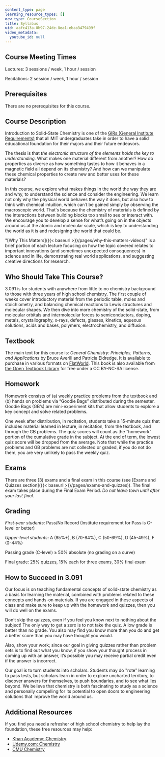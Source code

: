 ```yaml
---
content_type: page
learning_resource_types: []
ocw_type: CourseSection
title: Syllabus
uid: aafc413a-8b97-24de-8ea1-ebaa3479499f
video_metadata:
  youtube_id: null
---
```


Course Meeting Times
--------------------

Lectures: 3 sessions / week, 1 hour / session

Recitations: 2 session / week, 1 hour / session

Prerequisites
-------------

There are no prerequisites for this course.

Course Description
------------------

Introduction to Solid-State Chemistry is one of the [GIRs (General Institute Requirements)](https://firstyear.mit.edu/academics-exploration/subjects-and-schedules) that all MIT undergraduates take in order to have a solid educational foundation for their majors and their future endeavors.

The thesis is that _the electronic structure of the elements holds the key to understanding_. What makes one material different from another? How do properties as diverse as how something tastes to how it behaves in a magnetic field all depend on its chemistry? And how can we manipulate these chemical properties to create new and better uses for these materials?

In this course, we explore what makes things in the world the way they are and why, to understand the science and consider the engineering. We learn not only why the physical world behaves the way it does, but also how to think with chemical intuition, which can’t be gained simply by observing the macroscopic world. That's because the chemistry of materials is defined by the interactions between building blocks too small to see or interact with. We encourage you to develop a sense for what’s going on in the objects around us at the atomic and molecular scale, which is key to understanding the world as it is and redesigning the world that could be.

"[Why This Matters]({{< baseurl >}}/pages/why-this-matters-videos)" is a brief portion of each lecture focusing on how the topic covered relates to important innovations (and sometimes unexpected consequences) in science and in life, demonstrating real world applications, and suggesting creative directions for research.

Who Should Take This Course?
----------------------------

3.091 is for students with anywhere from little to no chemistry background to those with three years of high school chemistry. The first couple of weeks cover introductory material from the periodic table, moles and stoichiometry, and balancing chemical reactions to Lewis structures and molecular shapes. We then dive into more chemistry of the solid-state, from molecular orbitals and intermolecular forces to semiconductors, doping, metals, crystallography, x-rays, defects, glasses, kinetics, aqueous solutions, acids and bases, polymers, electrochemistry, and diffusion.

Textbook
--------

The main text for this course is: _General Chemistry: Principles, Patterns, and Applications_ by Bruce Averill and Patricia Eldredge. It is available to purchase in various formats on [FlatWorld](https://students.flatworldknowledge.com/course/2586417). This book is also available from [the Open Textbook Library](https://open.umn.edu/opentextbooks/textbooks/general-chemistry-principles-patterns-and-applications) for free under a CC BY-NC-SA license.

Homework
--------

Homework consists of (a) weekly practice problems from the textbook and (b) hands on problems via “Goodie Bags” distributed during the semester. Goodie Bags (GB’s) are mini-experiment kits that allow students to explore a key concept and solve related problems.

One week after distribution, in recitation, students take a 15-minute quiz that includes material learned in lecture, in recitation, from the textbook, and through the GB problems. The quiz scores will count as the “homework” portion of the cumulative grade in the subject. At the end of term, the lowest quiz score will be dropped from the average. Note that while the practice problems and GB problems are not collected or graded, if you do not do them, you are very unlikely to pass the weekly quiz.

Exams
-----

There are three (3) exams and a final exam in this course (see [Exams and Quizzes section]({{< baseurl >}}/pages/exams-and-quizzes)). The final exam takes place during the Final Exam Period. _Do not leave town until after your last final._

Grading
-------

_First-year students_: Pass/No Record (Institute requirement for Pass is C-level or better)

_Upper-level students_: A (85%+), B (70-84%), C (50-69%), D (45-49%), F (0-44%)

Passing grade (C-level) ≥ 50% absolute (no grading on a curve)

Final grade: 25% quizzes, 15% each for three exams, 30% final exam

How to Succeed in 3.091
-----------------------

Our focus is on teaching fundamental concepts of solid-state chemistry as a basis for learning the material, combined with problems related to these concepts and hands-on materials. If you are engaged in these aspects of class and make sure to keep up with the homework and quizzes, then you will do well on the exams.

Don’t skip the quizzes, even if you feel you know next to nothing about the subject! The only way to get a zero is to not take the quiz. A low grade is better than no grade. You also may find you know more than you do and get a better score than you may have thought you would.

Also, show your work; since our goal in giving quizzes rather than problem sets is to find out what you know, if you show your thought process in coming up with an answer, it’s possible you may receive partial credit even if the answer is incorrect.

Our goal is to turn students into scholars. Students may do "rote" learning to pass tests, but scholars learn in order to explore uncharted territory, to discover answers for themselves, to push boundaries, and to see what lies beyond. We believe that chemistry is both fascinating to study as a science and personally compelling for its potential to open doors to engineering solutions that improve the world around us.

Additional Resources
--------------------

If you find you need a refresher of high school chemistry to help lay the foundation, these free resources may help:

*   [Khan Academy: Chemistry](https://www.khanacademy.org/science/chemistry)
*   [Udemy.com: Chemistry](https://www.udemy.com/chemistry-1a-002-spring-2010/)
*   [CMU Chemistry](https://web.archive.org/web/20160601000000/http://oli.cmu.edu/courses/free-open/chemistry)